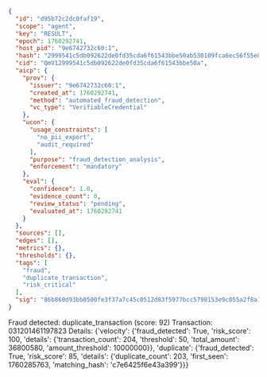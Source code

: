 ```json
{
  "id": "d95b72c2dc0faf19",
  "scope": "agent",
  "key": "RESULT",
  "epoch": 1760292741,
  "host_pid": "9e6742732c60:1",
  "hash": "2999541c5db092622de0fd35cda6f61543bbe50ab530109fca6ec56f55e869d5",
  "cid": "QmV12999541c5db092622de0fd35cda6f61543bbe50a",
  "aicp": {
    "prov": {
      "issuer": "9e6742732c60:1",
      "created_at": 1760292741,
      "method": "automated_fraud_detection",
      "vc_type": "VerifiableCredential"
    },
    "ucon": {
      "usage_constraints": [
        "no_pii_export",
        "audit_required"
      ],
      "purpose": "fraud_detection_analysis",
      "enforcement": "mandatory"
    },
    "eval": {
      "confidence": 1.0,
      "evidence_count": 0,
      "review_status": "pending",
      "evaluated_at": 1760292741
    }
  },
  "sources": [],
  "edges": [],
  "metrics": {},
  "thresholds": {},
  "tags": [
    "fraud",
    "duplicate_transaction",
    "risk_critical"
  ],
  "sig": "86b860d93bb0500fe3f37a7c45c0512d83f5977bcc5798153e9c055a2f8a1b9a"
}
```

Fraud detected: duplicate_transaction (score: 92)
Transaction: 031201461197823
Details: {'velocity': {'fraud_detected': True, 'risk_score': 100, 'details': {'transaction_count': 204, 'threshold': 50, 'total_amount': 36800580, 'amount_threshold': 10000000}}, 'duplicate': {'fraud_detected': True, 'risk_score': 85, 'details': {'duplicate_count': 203, 'first_seen': 1760285763, 'matching_hash': 'c7e6425f6e43a399'}}}